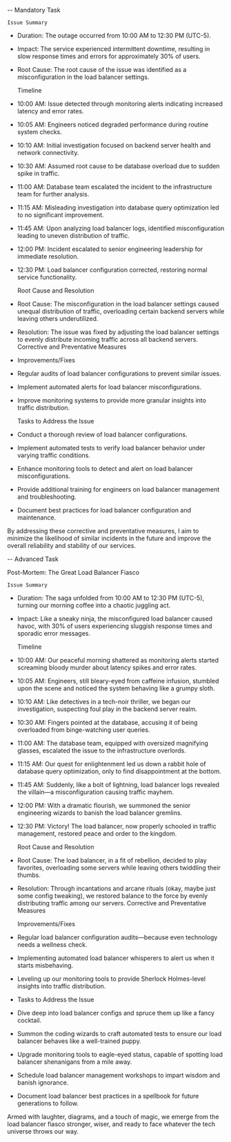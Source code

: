 -- Mandatory Task

	Issue Summary
- Duration: The outage occurred from 10:00 AM to 12:30 PM (UTC-5).
- Impact: The service experienced intermittent downtime, resulting in slow response times and errors for approximately 30% of users.
- Root Cause: The root cause of the issue was identified as a misconfiguration in the load balancer settings.

	Timeline
- 10:00 AM: Issue detected through monitoring alerts indicating increased latency and error rates.
- 10:05 AM: Engineers noticed degraded performance during routine system checks.
- 10:10 AM: Initial investigation focused on backend server health and network connectivity.
- 10:30 AM: Assumed root cause to be database overload due to sudden spike in traffic.
- 11:00 AM: Database team escalated the incident to the infrastructure team for further analysis.
- 11:15 AM: Misleading investigation into database query optimization led to no significant improvement.
- 11:45 AM: Upon analyzing load balancer logs, identified misconfiguration leading to uneven distribution of traffic.
- 12:00 PM: Incident escalated to senior engineering leadership for immediate resolution.
- 12:30 PM: Load balancer configuration corrected, restoring normal service functionality.

	Root Cause and Resolution
- Root Cause: The misconfiguration in the load balancer settings caused unequal distribution of traffic, overloading certain backend servers while leaving others underutilized.
- Resolution: The issue was fixed by adjusting the load balancer settings to evenly distribute incoming traffic across all backend servers.
	Corrective and Preventative Measures
- Improvements/Fixes
- Regular audits of load balancer configurations to prevent similar issues.
- Implement automated alerts for load balancer misconfigurations.
- Improve monitoring systems to provide more granular insights into traffic distribution.

	Tasks to Address the Issue
- Conduct a thorough review of load balancer configurations.
- Implement automated tests to verify load balancer behavior under varying traffic conditions.
- Enhance monitoring tools to detect and alert on load balancer misconfigurations.
- Provide additional training for engineers on load balancer management and troubleshooting.
- Document best practices for load balancer configuration and maintenance.

By addressing these corrective and preventative measures, I aim to minimize the likelihood of similar incidents in the future and improve the overall reliability and stability of our services.



-- Advanced Task

Post-Mortem: The Great Load Balancer Fiasco

	Issue Summary
- Duration: The saga unfolded from 10:00 AM to 12:30 PM (UTC-5), turning our morning coffee into a chaotic juggling act.
- Impact: Like a sneaky ninja, the misconfigured load balancer caused havoc, with 30% of users experiencing sluggish response times and sporadic error messages.

	Timeline
- 10:00 AM: Our peaceful morning shattered as monitoring alerts started screaming bloody murder about latency spikes and error rates.
- 10:05 AM: Engineers, still bleary-eyed from caffeine infusion, stumbled upon the scene and noticed the system behaving like a grumpy sloth.
- 10:10 AM: Like detectives in a tech-noir thriller, we began our investigation, suspecting foul play in the backend server realm.
- 10:30 AM: Fingers pointed at the database, accusing it of being overloaded from binge-watching user queries.
- 11:00 AM: The database team, equipped with oversized magnifying glasses, escalated the issue to the infrastructure overlords.
- 11:15 AM: Our quest for enlightenment led us down a rabbit hole of database query optimization, only to find disappointment at the bottom.
- 11:45 AM: Suddenly, like a bolt of lightning, load balancer logs revealed the villain—a misconfiguration causing traffic mayhem.
- 12:00 PM: With a dramatic flourish, we summoned the senior engineering wizards to banish the load balancer gremlins.
- 12:30 PM: Victory! The load balancer, now properly schooled in traffic management, restored peace and order to the kingdom.

	Root Cause and Resolution
- Root Cause: The load balancer, in a fit of rebellion, decided to play favorites, overloading some servers while leaving others twiddling their thumbs.
- Resolution: Through incantations and arcane rituals (okay, maybe just some config tweaking), we restored balance to the force by evenly distributing traffic among our servers.
Corrective and Preventative Measures

	Improvements/Fixes
- Regular load balancer configuration audits—because even technology needs a wellness check.
- Implementing automated load balancer whisperers to alert us when it starts misbehaving.
- Leveling up our monitoring tools to provide Sherlock Holmes-level insights into traffic distribution.
- Tasks to Address the Issue
- Dive deep into load balancer configs and spruce them up like a fancy cocktail.
- Summon the coding wizards to craft automated tests to ensure our load balancer behaves like a well-trained puppy.
- Upgrade monitoring tools to eagle-eyed status, capable of spotting load balancer shenanigans from a mile away.
- Schedule load balancer management workshops to impart wisdom and banish ignorance.
- Document load balancer best practices in a spellbook for future generations to follow.

Armed with laughter, diagrams, and a touch of magic, we emerge from the load balancer fiasco stronger, wiser, and ready to face whatever the tech universe throws our way.
 

